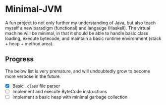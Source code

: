 # Minimal-JVM

A fun project to not only further my understanding of Java, but also teach myself a new paradigm (functional) and langauge (Haskell). The virtual machine will be minimal, in that it should be able to handle basic class loading, execute bytecode, and maintain a basic runtime environment (stack + heap + method area).

## Progress

The below list is very premature, and will undoubtedly grow to become more verbose in the future.

- [x] Basic `.class` file parser
- [ ] Implement and execute ByteCode instructions
- [ ] Implement a basic heap with minimal garbage collection
